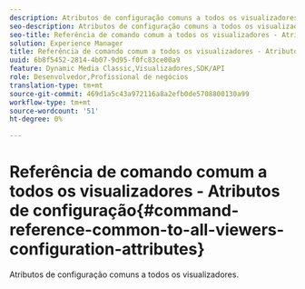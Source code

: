 ```yaml
---
description: Atributos de configuração comuns a todos os visualizadores.
seo-description: Atributos de configuração comuns a todos os visualizadores.
seo-title: Referência de comando comum a todos os visualizadores - Atributos de configuração
solution: Experience Manager
title: Referência de comando comum a todos os visualizadores - Atributos de configuração
uuid: 6b8f5452-2814-4b07-9d95-f0fc83ce00a9
feature: Dynamic Media Classic,Visualizadores,SDK/API
role: Desenvolvedor,Profissional de negócios
translation-type: tm+mt
source-git-commit: 469d1a5c43a972116a8a2efb0de5708800130a99
workflow-type: tm+mt
source-wordcount: '51'
ht-degree: 0%

---
```



# Referência de comando comum a todos os visualizadores - Atributos de configuração{#command-reference-common-to-all-viewers-configuration-attributes}

Atributos de configuração comuns a todos os visualizadores.

